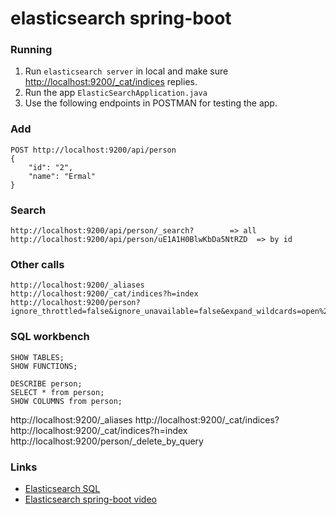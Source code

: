 # elasticsearch spring-boot

### Running

1. Run `elasticsearch server` in local and make sure [http://localhost:9200/_cat/indices](http://localhost:9200/_cat/indices) replies.
2. Run the app `ElasticSearchApplication.java`
3. Use the following endpoints in POSTMAN for testing the app.

### Add
```
POST http://localhost:9200/api/person
{
    "id": "2",
    "name": "Ermal"
}
```

### Search 
```
http://localhost:9200/api/person/_search?        => all
http://localhost:9200/api/person/uE1A1H0BlwKbDa5NtRZD  => by id
```

### Other calls
```
http://localhost:9200/_aliases
http://localhost:9200/_cat/indices?h=index
http://localhost:9200/person?ignore_throttled=false&ignore_unavailable=false&expand_wildcards=open%2Cclosed&allow_no_indices=false
```

### SQL workbench
```
SHOW TABLES;
SHOW FUNCTIONS;

DESCRIBE person;
SELECT * from person;
SHOW COLUMNS from person;
```

http://localhost:9200/_aliases
http://localhost:9200/_cat/indices?
http://localhost:9200/_cat/indices?h=index
http://localhost:9200/person/_delete_by_query


### Links 
* [Elasticsearch SQL](https://www.elastic.co/guide/en/elasticsearch/reference/current/sql-spec.html)
* [Elasticsearch spring-boot video](https://www.youtube.com/watch?v=IiZZAu2Qtp0)


